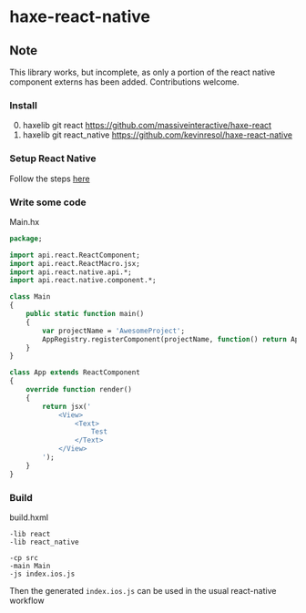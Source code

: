 # haxe-react-native

## Note

This library works, but incomplete, as only a portion of the react native component externs has been added. Contributions welcome.

### Install 

0. haxelib git react https://github.com/massiveinteractive/haxe-react
1. haxelib git react_native https://github.com/kevinresol/haxe-react-native

### Setup React Native

Follow the steps [here](http://facebook.github.io/react-native/docs/getting-started.html#content)

### Write some code

Main.hx

``` haxe
package;

import api.react.ReactComponent;
import api.react.ReactMacro.jsx;
import api.react.native.api.*;
import api.react.native.component.*;

class Main
{
    public static function main()
    {
        var projectName = 'AwesomeProject';
        AppRegistry.registerComponent(projectName, function() return App);
    }
}

class App extends ReactComponent
{
    override function render()
    {
        return jsx('
            <View>
                <Text>
                    Test
                </Text>
            </View>
        ');
    }
}
```

### Build

build.hxml

```
-lib react
-lib react_native

-cp src
-main Main
-js index.ios.js
```

Then the generated `index.ios.js` can be used in the usual react-native workflow
